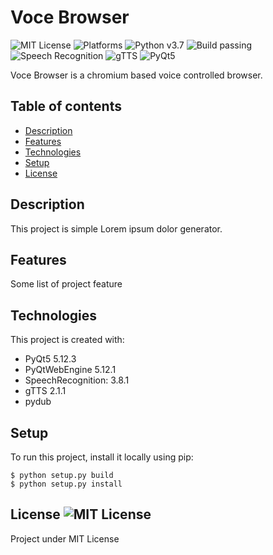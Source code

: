 # Voce Browser
![MIT License](https://img.shields.io/github/license/trabdlkarim/voce-browser) ![Platforms](https://img.shields.io/powershellgallery/p/DNS.1.1.1.1)
![Python v3.7](https://img.shields.io/github/pipenv/locked/python-version/metabolize/rq-dashboard-on-heroku) ![Build passing](https://img.shields.io/github/workflow/status/actions/toolkit/Main%20workflow) ![Speech Recognition](https://img.shields.io/badge/speech-recognition-important) ![gTTS](https://img.shields.io/badge/gTTS-2.1.1-blueviolet) ![PyQt5](https://img.shields.io/badge/pydub-0.24.1-red)


Voce Browser is a chromium based voice controlled browser.


## Table of contents
* [Description](#description)
* [Features](#features)
* [Technologies](#technologies)
* [Setup](#setup)
* [License](#license)

## Description
This project is simple Lorem ipsum dolor generator.

## Features
Some list of project feature

## Technologies
This project is created with:
* PyQt5 5.12.3
* PyQtWebEngine 5.12.1
* SpeechRecognition: 3.8.1
* gTTS 2.1.1
* pydub
	
## Setup
To run this project, install it locally using pip:

```
$ python setup.py build
$ python setup.py install

```
## License ![MIT License](https://img.shields.io/github/license/trabdlkarim/comu-ce-summer-internship)
Project under MIT License
